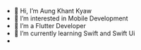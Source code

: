 - 👋 Hi, I’m Aung Khant Kyaw
- 👀 I’m interested in Mobile Development
- 🌱 I’m a Flutter Developer 
- 🌱 I’m currently learning Swift and Swift Ui
- 
<!-- AKhantKyaw/AKhantKyaw is a ✨ special ✨ repository because its `README.md` (this file) appears on your GitHub profile.
You can click the Preview link to take a look at your changes.
- -->
